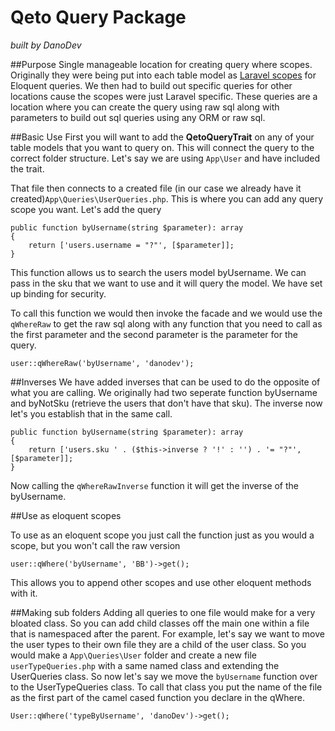 # Qeto Query Package

*built by DanoDev*

##Purpose
Single manageable location for creating query where scopes. Originally they were being put into each table model as [Laravel scopes](https://laravel.com/docs/5.0/eloquent#query-scopes) for Eloquent queries. We then had to build out specific queries for other locations cause the scopes were just Laravel specific. These queries are a location where you can create the query using raw sql along with parameters to build out sql queries using any ORM or raw sql.

##Basic Use
First you will want to add the **QetoQueryTrait** on any of your table models that you want to query on. This will connect the query to the correct folder structure. Let's say we are using `App\User` and have included the trait.

That file then connects to a created file (in our case we already have it created)`App\Queries\UserQueries.php`. This is where you can add any query scope you want. Let's add the query

```
public function byUsername(string $parameter): array
{
    return ['users.username = "?"', [$parameter]];
}
```

This function allows us to search the users model byUsername. We can pass in the sku that we want to use and it will query the model. We have set up binding for security.

To call this function we would then invoke the facade and we would use the `qWhereRaw` to get the raw sql along with any function that you need to call as the first parameter and the second parameter is the parameter for the query.

```
user::qWhereRaw('byUsername', 'danodev');
```

##Inverses
We have added inverses that can be used to do the opposite of what you are calling. We originally had two seperate function byUsername and byNotSku (retrieve the users that don't have that sku). The inverse now let's you establish that in the same call.

```
public function byUsername(string $parameter): array
{
    return ['users.sku ' . ($this->inverse ? '!' : '') . '= "?"', [$parameter]];
}
```
Now calling the `qWhereRawInverse` function it will get the inverse of the byUsername.

##Use as eloquent scopes

To use as an eloquent scope you just call the function just as you would a scope, but you won't call the raw version

```
user::qWhere('byUsername', 'BB')->get();
```

This allows you to append other scopes and use other eloquent methods with it.

##Making sub folders
Adding all queries to one file would make for a very bloated class. So you can add child classes off the main one within a file that is namespaced after the parent. For example, let's say we want to move the user types to their own file they are a child of the user class. So you would make a `App\Queries\User` folder and create a new file `userTypeQueries.php` with a same named class and extending the UserQueries class. So now let's say we move the `byUsername` function over to the UserTypeQueries class. To call that class you put the name of the file as the first part of the camel cased function you declare in the qWhere.

```
User::qWhere('typeByUsername', 'danoDev')->get();
```

